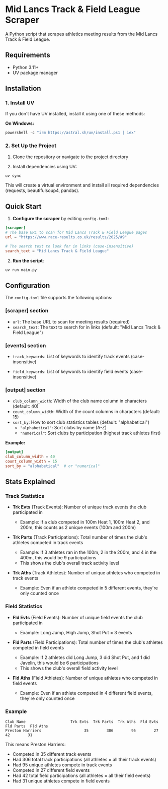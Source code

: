 # Mid Lancs Track & Field League Scraper

A Python script that scrapes athletics meeting results from the Mid Lancs Track & Field League.

## Requirements

- Python 3.11+
- UV package manager

## Installation

### 1. Install UV

If you don't have UV installed, install it using one of these methods:


**On Windows:**
```powershell
powershell -c "irm https://astral.sh/uv/install.ps1 | iex"
```

### 2. Set Up the Project

1. Clone the repository or navigate to the project directory

2. Install dependencies using UV:
```bash
uv sync
```

This will create a virtual environment and install all required dependencies (requests, beautifulsoup4, pandas).

## Quick Start

1. **Configure the scraper** by editing `config.toml`:

```toml
[scraper]
# The base URL to scan for Mid Lancs Track & Field League pages
url = "https://www.race-results.co.uk/results/2025/#9"

# The search text to look for in links (case-insensitive)
search_text = "Mid Lancs Track & Field League"
```

2. **Run the script**:

```bash
uv run main.py
```


## Configuration

The `config.toml` file supports the following options:

### [scraper] section
- `url`: The base URL to scan for meeting results (required)
- `search_text`: The text to search for in links (default: "Mid Lancs Track & Field League")

### [events] section
- `track_keywords`: List of keywords to identify track events (case-insensitive)
  
- `field_keywords`: List of keywords to identify field events (case-insensitive)

### [output] section
- `club_column_width`: Width of the club name column in characters (default: 40)
- `count_column_width`: Width of the count columns in characters (default: 15)
- `sort_by`: How to sort club statistics tables (default: "alphabetical")
  - `"alphabetical"`: Sort clubs by name (A-Z)
  - `"numerical"`: Sort clubs by participation (highest track athletes first)

**Example:**
```toml
[output]
club_column_width = 40
count_column_width = 15
sort_by = "alphabetical"  # or "numerical"
```

## Stats Explained

### Track Statistics

- **Trk Evts** (Track Events): Number of unique track events the club participated in
  - Example: If a club competed in 100m Heat 1, 100m Heat 2, and 200m, this counts as 2 unique events (100m and 200m)

- **Trk Parts** (Track Participations): Total number of times the club's athletes competed in track events
  - Example: If 3 athletes ran in the 100m, 2 in the 200m, and 4 in the 400m, this would be 9 participations
  - This shows the club's overall track activity level

- **Trk Aths** (Track Athletes): Number of unique athletes who competed in track events
  - Example: Even if an athlete competed in 5 different events, they're only counted once

### Field Statistics

- **Fld Evts** (Field Events): Number of unique field events the club participated in
  - Example: Long Jump, High Jump, Shot Put = 3 events

- **Fld Parts** (Field Participations): Total number of times the club's athletes competed in field events
  - Example: If 2 athletes did Long Jump, 3 did Shot Put, and 1 did Javelin, this would be 6 participations
  - This shows the club's overall field activity level

- **Fld Aths** (Field Athletes): Number of unique athletes who competed in field events
  - Example: Even if an athlete competed in 4 different field events, they're only counted once

### Example

```
Club Name                    Trk Evts  Trk Parts  Trk Aths  Fld Evts  Fld Parts  Fld Aths
Preston Harriers                   35        306        95        27         42        31
```

This means Preston Harriers:
- Competed in 35 different track events
- Had 306 total track participations (all athletes × all their track events)
- Had 95 unique athletes compete in track events
- Competed in 27 different field events
- Had 42 total field participations (all athletes × all their field events)
- Had 31 unique athletes compete in field events


